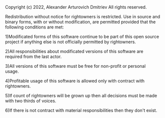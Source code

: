 Copyright (c) 2022, Alexander Arturovich Dmitriev All rights reserved.

Redistribution without notice for rightowners is restricted. Use in source and binary forms, with or without modification, are permitted provided that the following conditions are met:

1)Modificated forms of this software continue to be part of this open source project if anything else is not officially permitted by rightowners.

2)All responsibilities about modificated versions of this software are required from the last actor.

3)All versions of this software must be free for non-profit or personal usage.

4)Profitable usage of this software is allowed only with contract with rightowners.

5)If count of rightowners will be grown up then all decisions must be made with two thirds of voices.

6)If there is not contract with material responsibilities then they don't exist.
